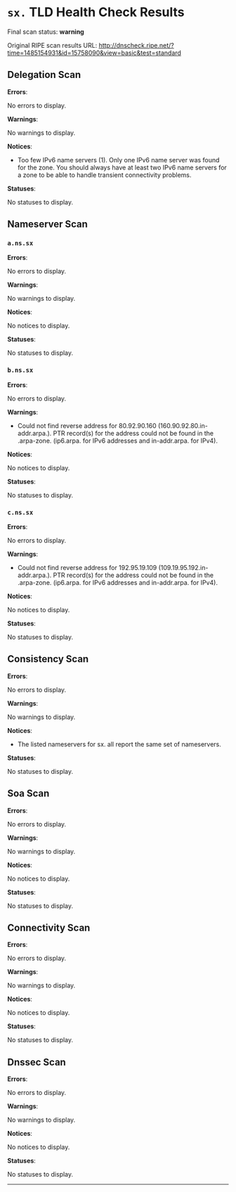 # `sx.` TLD Health Check Results

Final scan status: **warning** 

Original RIPE scan results URL: http://dnscheck.ripe.net/?time=1485154931&id=15758090&view=basic&test=standard

## Delegation Scan

**Errors**:

No errors to display.

**Warnings**:

No warnings to display.

**Notices**:

* Too few IPv6 name servers (1). Only one IPv6 name server was found for the zone. You should always have at least two IPv6 name servers for a zone to be able to handle transient connectivity problems.

**Statuses**:

No statuses to display.

## Nameserver Scan

### `a.ns.sx`

**Errors**:

No errors to display.

**Warnings**:

No warnings to display.

**Notices**:

No notices to display.

**Statuses**:

No statuses to display.

### `b.ns.sx`

**Errors**:

No errors to display.

**Warnings**:

* Could not find reverse address for 80.92.90.160 (160.90.92.80.in-addr.arpa.). PTR record(s) for the address could not be found in the .arpa-zone. (ip6.arpa. for IPv6 addresses and in-addr.arpa. for IPv4).

**Notices**:

No notices to display.

**Statuses**:

No statuses to display.

### `c.ns.sx`

**Errors**:

No errors to display.

**Warnings**:

* Could not find reverse address for 192.95.19.109 (109.19.95.192.in-addr.arpa.). PTR record(s) for the address could not be found in the .arpa-zone. (ip6.arpa. for IPv6 addresses and in-addr.arpa. for IPv4).

**Notices**:

No notices to display.

**Statuses**:

No statuses to display.

## Consistency Scan

**Errors**:

No errors to display.

**Warnings**:

No warnings to display.

**Notices**:

* The listed nameservers for sx. all report the same set of nameservers.

**Statuses**:

No statuses to display.

## Soa Scan

**Errors**:

No errors to display.

**Warnings**:

No warnings to display.

**Notices**:

No notices to display.

**Statuses**:

No statuses to display.

## Connectivity Scan

**Errors**:

No errors to display.

**Warnings**:

No warnings to display.

**Notices**:

No notices to display.

**Statuses**:

No statuses to display.

## Dnssec Scan

**Errors**:

No errors to display.

**Warnings**:

No warnings to display.

**Notices**:

No notices to display.

**Statuses**:

No statuses to display.


---
